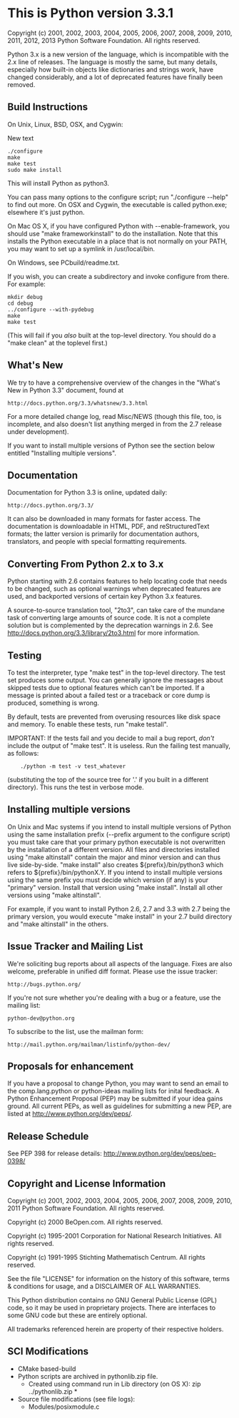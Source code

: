 This is Python version 3.3.1
============================

Copyright (c) 2001, 2002, 2003, 2004, 2005, 2006, 2007, 2008, 2009, 2010, 2011,
2012, 2013 Python Software Foundation.  All rights reserved.

Python 3.x is a new version of the language, which is incompatible with the 2.x
line of releases.  The language is mostly the same, but many details, especially
how built-in objects like dictionaries and strings work, have changed
considerably, and a lot of deprecated features have finally been removed.


Build Instructions
------------------

On Unix, Linux, BSD, OSX, and Cygwin:

New text

    ./configure
    make
    make test
    sudo make install

This will install Python as python3.

You can pass many options to the configure script; run "./configure --help" to
find out more.  On OSX and Cygwin, the executable is called python.exe;
elsewhere it's just python.

On Mac OS X, if you have configured Python with --enable-framework, you should
use "make frameworkinstall" to do the installation.  Note that this installs the
Python executable in a place that is not normally on your PATH, you may want to
set up a symlink in /usr/local/bin.

On Windows, see PCbuild/readme.txt.

If you wish, you can create a subdirectory and invoke configure from there.  For
example:

    mkdir debug
    cd debug
    ../configure --with-pydebug
    make
    make test

(This will fail if you *also* built at the top-level directory.  You should do a
"make clean" at the toplevel first.)


What's New
----------

We try to have a comprehensive overview of the changes in the "What's New in
Python 3.3" document, found at

    http://docs.python.org/3.3/whatsnew/3.3.html

For a more detailed change log, read Misc/NEWS (though this file, too, is
incomplete, and also doesn't list anything merged in from the 2.7 release under
development).

If you want to install multiple versions of Python see the section below
entitled "Installing multiple versions".


Documentation
-------------

Documentation for Python 3.3 is online, updated daily:

    http://docs.python.org/3.3/

It can also be downloaded in many formats for faster access.  The documentation
is downloadable in HTML, PDF, and reStructuredText formats; the latter version
is primarily for documentation authors, translators, and people with special
formatting requirements.


Converting From Python 2.x to 3.x
---------------------------------

Python starting with 2.6 contains features to help locating code that needs to
be changed, such as optional warnings when deprecated features are used, and
backported versions of certain key Python 3.x features.

A source-to-source translation tool, "2to3", can take care of the mundane task
of converting large amounts of source code.  It is not a complete solution but
is complemented by the deprecation warnings in 2.6.  See
http://docs.python.org/3.3/library/2to3.html for more information.


Testing
-------

To test the interpreter, type "make test" in the top-level directory.  The test
set produces some output.  You can generally ignore the messages about skipped
tests due to optional features which can't be imported.  If a message is printed
about a failed test or a traceback or core dump is produced, something is wrong.

By default, tests are prevented from overusing resources like disk space and
memory.  To enable these tests, run "make testall".

IMPORTANT: If the tests fail and you decide to mail a bug report, *don't*
include the output of "make test".  It is useless.  Run the failing test
manually, as follows:

        ./python -m test -v test_whatever

(substituting the top of the source tree for '.' if you built in a different
directory).  This runs the test in verbose mode.


Installing multiple versions
----------------------------

On Unix and Mac systems if you intend to install multiple versions of Python
using the same installation prefix (--prefix argument to the configure script)
you must take care that your primary python executable is not overwritten by the
installation of a different version.  All files and directories installed using
"make altinstall" contain the major and minor version and can thus live
side-by-side.  "make install" also creates ${prefix}/bin/python3 which refers to
${prefix}/bin/pythonX.Y.  If you intend to install multiple versions using the
same prefix you must decide which version (if any) is your "primary" version.
Install that version using "make install".  Install all other versions using
"make altinstall".

For example, if you want to install Python 2.6, 2.7 and 3.3 with 2.7 being the
primary version, you would execute "make install" in your 2.7 build directory
and "make altinstall" in the others.


Issue Tracker and Mailing List
------------------------------

We're soliciting bug reports about all aspects of the language.  Fixes are also
welcome, preferable in unified diff format.  Please use the issue tracker:

    http://bugs.python.org/

If you're not sure whether you're dealing with a bug or a feature, use the
mailing list:

    python-dev@python.org

To subscribe to the list, use the mailman form:

    http://mail.python.org/mailman/listinfo/python-dev/


Proposals for enhancement
-------------------------

If you have a proposal to change Python, you may want to send an email to the
comp.lang.python or python-ideas mailing lists for inital feedback.  A Python
Enhancement Proposal (PEP) may be submitted if your idea gains ground.  All
current PEPs, as well as guidelines for submitting a new PEP, are listed at
http://www.python.org/dev/peps/.


Release Schedule
----------------

See PEP 398 for release details: http://www.python.org/dev/peps/pep-0398/


Copyright and License Information
---------------------------------

Copyright (c) 2001, 2002, 2003, 2004, 2005, 2006, 2007, 2008, 2009, 2010, 2011
Python Software Foundation.  All rights reserved.

Copyright (c) 2000 BeOpen.com.  All rights reserved.

Copyright (c) 1995-2001 Corporation for National Research Initiatives.  All
rights reserved.

Copyright (c) 1991-1995 Stichting Mathematisch Centrum.  All rights reserved.

See the file "LICENSE" for information on the history of this software, terms &
conditions for usage, and a DISCLAIMER OF ALL WARRANTIES.

This Python distribution contains *no* GNU General Public License (GPL) code, so
it may be used in proprietary projects.  There are interfaces to some GNU code
but these are entirely optional.

All trademarks referenced herein are property of their respective holders.

SCI Modifications
-----------------

* CMake based-build
* Python scripts are archived in pythonlib.zip file.
  * Created using command run in Lib directory (on OS X):
    zip ../pythonlib.zip *
* Source file modifications (see file logs):
  * Modules/posixmodule.c
